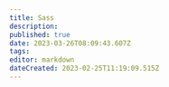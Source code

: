 ```yaml
---
title: Sass
description: 
published: true
date: 2023-03-26T08:09:43.607Z
tags: 
editor: markdown
dateCreated: 2023-02-25T11:19:09.515Z
---
```


# 